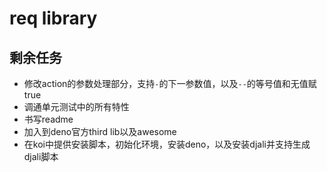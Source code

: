 # req library

## 剩余任务

- 修改action的参数处理部分，支持`-`的下一参数值，以及`--`的等号值和无值赋true
- 调通单元测试中的所有特性
- 书写readme
- 加入到deno官方third lib以及awesome
- 在koi中提供安装脚本，初始化环境，安装deno，以及安装djali并支持生成djali脚本

